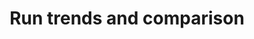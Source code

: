 ---
title: Run trends and comparison
menutitle: Trends and comparison
description: Using trends and comparison to analyze tests with Gatling Enterprise
lead: Run trends and comparison produced by Gatling Enterprise
badge:
  type: enterprise
  label: Enterprise
ordering:
  - introduction
  - run-trends
  - run-compare
---